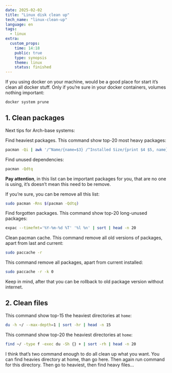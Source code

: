```yaml
---
date: 2025-02-02
title: "Linux disk clean up"
tech_name: "linux-clean-up"
language: en
tags:
  - linux
extra:
  custom_props:
    time: 14:18
    public: true
    type: synopsis
    theme: linux
    status: finished
---
```

If you using docker on your machine, would be a good place for start it’s clean all docker stuff. Only if you’re sure in your docker containers, volumes nothing important:
```sh
docker system prune
```

## 1.  Clean packages
Next tips for Arch-base systems:

 Find heaviest packages. This command show top-20 most heavy packages:
```sh
pacman -Qi | awk '/^Name/{name=$3} /^Installed Size/{print $4 $5, name}' | sort -hr | head -n 20
```

Find unused dependencies:
```sh
pacman -Qdtq
```
**Pay attention**, in this list can be important packages for you, that are no one is using, it’s doesn’t mean this need to be remove.

If you’re sure, you can be remove all this list:
```sh
sudo pacman -Rns $(pacman -Qdtq)
```

Find forgotten packages. This command show top-20 long-unused packages:
```sh
expac --timefmt='%Y-%m-%d %T' '%l %n' | sort | head -n 20
```

Clean pacman cache. This command remove all old versions of packages, apart from last and current:
```sh
sudo paccache -r
```
This command remove all packages, apart from current installed:
```sh
sudo paccache -r -k 0
```
Keep in mind, after that you can be rollback to old package version without internet.

## 2. Clean files
This command show top-15 the heaviest directories at `home`:
```sh
du -h ~/ --max-depth=1 | sort -hr | head -n 15
```

This command show top-20 the heaviest directories at `home`:
```sh
find ~/ -type f -exec du -Sh {} + | sort -rh | head -n 20
```

I think that’s two command enough to do all clean up what you want. You can find heavies directory at home, than go here. Then again run command for this directory. Then go to heaviest, then find heavy files… 